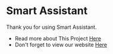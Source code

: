 # Smart Assistant
Thank you for using Smart Assistant.
* Read more about This Project [Here](https://github.com/amirhosseinf79/Smart-Assistant/wiki)
* Don't forget to view our website [Here](https://my-smart.ddns.net)
